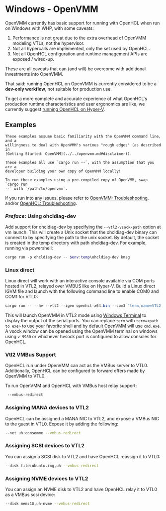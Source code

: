 # Windows - OpenVMM

OpenVMM currently has basic support for running with OpenHCL when run on Windows
with WHP, with some caveats:

1. Performance is not great due to the extra overhead of OpenVMM modeling VTLs,
   not the hypervisor.
2. Not all hypercalls are implemented, only the set used by OpenHCL.
3. Not all OpenHCL configuration and runtime management APIs are exposed / wired-up.

These are all caveats that can (and will) be overcome with additional
investments into OpenVMM.

That said: running OpenHCL on OpenVMM is currently considered to be a **dev-only
workflow**, not suitable for production use.

To get a more complete and accurate experience of what OpenHCL's production
runtime characteristics and user ergonomics are like, we currently suggest
[running OpenHCL on Hyper-V](./hyperv.md).

## Examples

```admonish warning
These examples assume basic familiarity with the OpenVMM command line, and a
willingness to deal with OpenVMM's various "rough edges" (as described in
[Getting Started: OpenVMM](../../openvmm.md#disclaimer)).
```

```admonish tip
These examples all use `cargo run --`, with the assumption that you are a
developer building your own copy of OpenVMM locally!

To run these examples using a pre-compiled copy of OpenVMM, swap `cargo run
--` with `/path/to/openvmm`.
```

If you run into any issues, please refer to
[OpenVMM: Troubleshooting](../../openvmm/troubleshooting.md), and/or
[OpenHCL: Troubleshooting](../troubleshooting.md).

### _Preface:_ Using ohcldiag-dev

Add support for ohcldiag-dev by specifying the `--vtl2-vsock-path` option at vm
launch. This will create a Unix socket that the ohcldiag-dev binary can connect to by
specifying the path to the unix socket. By default, the socket is created in the
temp directory with path ohcldiag-dev. For example, running via powershell:

```powershell
cargo run -p ohcldiag-dev -- $env:temp\ohcldiag-dev kmsg
```

### Linux direct

Linux direct will work with an interactive console available via COM ports
hosted in VTL2, relayed over VMBUS like on Hyper-V. Build a Linux direct IGVM
file and launch with the following command line to enable COM0 and COM1 for
VTL0:

```powershell
cargo run -- --hv --vtl2 --igvm openhcl-x64.bin --com3 "term,name=VTL2 OpenHCL" -m 2GB --vmbus-com1-serial "term,name=VTL0 Linux" --vmbus-com2-serial "term,name=COM2" --vtl2-vsock-path $env:temp\ohcldiag-dev
```

This will launch OpenVMM in VTL2 mode using [Windows Terminal](https://learn.microsoft.com/en-us/windows/terminal/install) to display the
output of the serial ports. You can replace `term` with `term=<path to exe>` to use your
favorite shell and by default OpenVMM will use `cmd.exe`. A vsock window can be opened 
using the OpenVMM terminal on windows using `v 9980` or whichever hvsock port is 
configured to allow consoles for OpenHCL.

### Vtl2 VMBus Support

OpenHCL run under OpenVMM can act as the VMBus server to VTL0. Additionally,
OpenHCL can be configured to forward offers made by OpenVMM to VTL0.

To run OpenVMM and OpenHCL with VMBus host relay support:

```bash
 --vmbus-redirect
```

### Assigning MANA devices to VTL2

OpenHCL can be assigned a MANA NIC to VTL2, and expose a VMBus NIC to the
guest in VTL0. Expose it by adding the following:

```bash
--net uh:consomme --vmbus-redirect
```

### Assigning SCSI devices to VTL2

You can assign a SCSI disk to VTL2 and have OpenHCL reassign it to VTL0:

```bash
--disk file:ubuntu.img,uh --vmbus-redirect
```

### Assigning NVME devices to VTL2

You can assign an NVME disk to VTL2 and have OpenHCL relay it to VTL0 as a
VMBus scsi device:

```bash
--disk mem:1G,uh-nvme --vmbus-redirect
```
